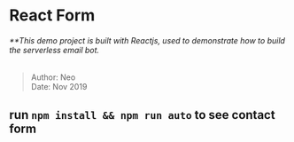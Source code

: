 # React Form
###### **This demo project is built with Reactjs, used to demonstrate how to build the serverless email bot.
> Author: Neo  
> Date: Nov 2019

## run `npm install && npm run auto` to see contact form